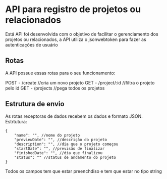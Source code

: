 # API para registro de projetos ou relacionados

Está API foi desenvolvida com o objetivo de facilitar o gerenciamento dos projetos ou relacionados, a API utiliza o jsonwebtoken para fazer as autenticações de usuário

## Rotas

A API possue essas rotas para o seu funcionamento:

POST - /create //cria um novo projeto
GET - /project/:id //filtra o projeto pelo id
GET - /projects //pega todos os projetos

## Estrutura de envio

As rotas receptoras de dados recebem os dados e formato JSON.
Estrtutura:

```
{
    "name": "", //nome do projeto
    "previewDate": "", //descrição do projeto
    "description": "", //dia que o projeto começou
    "startDate": "", //previsão de finalizar
    "finishedDate": "", //dia que finalizou
    "status": "" //status de andamento do projeto
}
```

Todos os campos tem que estar preenchdiso e tem que estar no tipo string
